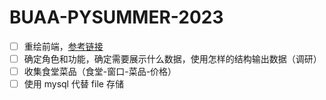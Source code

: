 # BUAA-PYSUMMER-2023

- [ ] 重绘前端，[参考链接](https://www.bilibili.com/video/BV14g411h7cQ/?spm_id_from=333.788.recommend_more_video.3&vd_source=bf9fe81cdd382168d80866943d033b51)
- [ ] 确定角色和功能，确定需要展示什么数据，使用怎样的结构输出数据（调研）
- [ ] 收集食堂菜品（食堂-窗口-菜品-价格）
- [ ] 使用 mysql 代替 file 存储